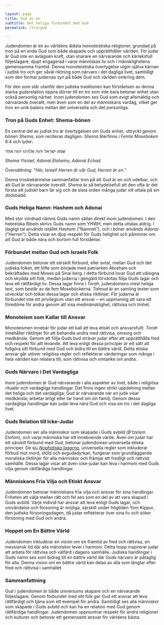```yaml
---

layout: page  
title: Gud är en  
subtitle: Det heliga förbundet med Gud  
permalink: /tro/gud  

---
```


Judendomen är en av världens äldsta monoteistiska religioner, grundad på tron på en enda Gud som både skapade och upprätthåller världen. För judar är Gud inte en avlägsen kraft, utan snarare en närvarande och kärleksfull följeslagare, djupt engagerad i varje människas liv och i mänsklighetens gemensamma framtid. Denna monoteistiska övertygelse utgör själva kärnan i judisk tro och ger såväl riktning som närvaro i det dagliga livet, samtidigt som den formar judarnas syn på både Gud och världen omkring dem.

För den som står utanför den judiska traditionen kan förståelsen av denna starka gudsrelation öppna dörrar till en tro som inte bara betonar enhet utan också personlig närhet. Inom judendomen ses Gud som evigt allsmäktig och närvarande överallt, men även som en del av människans vardag, vilket ger tron en unik balans mellan det universella och det personliga.

### Tron på Guds Enhet: Shema-bönen

En central del av judisk tro är övertygelsen om Guds enhet, uttryckt genom bönen *Shema*, som reciteras dagligen. *Shema* återfinns i *Femte Moseboken* 6:4 och lyder:

שְׁמַע יִשְׂרָאֵל יְהוָה אֱלֹהֵינוּ יְהוָה אֶחָד

*Shema Yisrael, Adonai Eloheinu, Adonai Echad.*  

Översättning: *"Hör, Israel! Herren är vår Gud, Herren är en."*

Denna trosbekännelse sammanfattar tron på att Gud är en och odelbar, och att Gud är närvarande överallt. *Shema* är så betydelsefull att den ofta är det första ett judiskt barn lär sig och de sista orden många judar vill uttala på sin dödsbädd.

### Guds Heliga Namn: Hashem och Adonai

Med stor vördnad nämns Guds namn sällan direkt inom judendomen. I den hebreiska Bibeln skrivs Guds namn som YHWH, men detta uttalas aldrig. I dagligt tal används istället *Hashem* (“Namnet”), och i böner används *Adonai* (“Herren”). Detta visar en djup respekt för Guds helighet och påminner om att Gud är både nära och bortom full förståelse.

### Förbundet mellan Gud och Israels Folk

Judendomen betonar ett särskilt förbund, eller avtal, mellan Gud och det judiska folket, ett löfte som började med patriarken Abraham och bekräftades med Moses på Sinai berg. I detta förbund lovar Gud att välsigna och skydda sitt folk, medan judarna i gengäld förväntas följa Guds lagar och leva ett rättfärdigt liv. Dessa lagar finns i *Torah*, judendomens mest heliga text, som består av de fem Moseböckerna. *Talmud* är en samling texter som utvecklar och tolkar dessa lagar och etiska riktlinjer. För judarna är förbundet inte ett privilegium utan ett ansvar – en uppmaning att vara ett föredöme för andra genom att visa medmänsklighet, rättvisa och trohet.

### Monoteism som Kallar till Ansvar

Monoteismen innebär för judar ett kall att leva etiskt och ansvarsfullt. *Torah* innehåller riktlinjer för att behandla andra med rättvisa, omsorg och medkänsla. Genom att följa Guds bud strävar judar efter att upprätthålla fred och respekt för allt levande. Att leva enligt dessa principer är ett sätt att fullgöra sitt förbund med Gud och bidra till en bättre värld. Detta etiska ansvar går utöver religiösa regler och reflekterar värderingar som många i hela världen kan relatera till, som rättvisa och omtanke om andra.

### Guds Närvaro i Det Vardagliga

Inom judendomen är Gud närvarande i alla aspekter av livet, både i religiösa ritualer och vardagliga handlingar. Det finns ingen strikt uppdelning mellan det heliga och det vardagliga; Gud är närvarande när en jude visar medkänsla, arbetar ärligt eller tar hand om sin familj. Genom dessa vardagliga handlingar kan judar leva nära Gud och visa sin tro i det dagliga livet.

### Guds Relation till Icke-Judar

Judendomen ser alla människor som skapade i Guds avbild (*B’tzelem Elohim*), och varje människa har ett inneboende värde. Även om judar har ett särskilt förbund med Gud, betonar judendomen universella etiska principer. De sju *[Noahidiska lagarna](noachidiska-lagarna)*, universella regler som inkluderar förbud mot mord, stöld och avgudadyrkan, fungerar som grundläggande moraliska riktlinjer för alla människor och främjar ett fredligt och rättvist samhälle. Dessa lagar visar att även icke-judar kan leva i harmoni med Guds vilja genom rättfärdiga handlingar.

### Människans Fria Vilja och Etiskt Ansvar

Judendomen betonar människans fria vilja och ansvar för sina handlingar. Friheten att välja mellan rätt och fel ses som en del av att vara skapad i Guds avbild. Varje individ har ansvar att leva enligt Guds lagar, och omvändelse och försoning är möjliga, särskilt under högtiden Yom Kippur, den judiska försoningsdagen, då judar reflekterar över sina liv och söker försoning med Gud och andra.

### Hoppet om En Bättre Värld

Judendomen inkluderar en vision om en framtid av fred och rättvisa, en messiansk tid där alla människor lever i harmoni. Detta hopp inspirerar judar att arbeta för rättvisa och välfärd i dagens samhälle. Judiska handlingar i Guds namn ses som bidrag till en bättre värld där Guds närvaro är påtaglig för alla. Denna vision om en bättre värld kan delas av alla som längtar efter fred och rättvisa i samhället.

### Sammanfattning

Gud i judendomen är både universums skapare och en närvarande följeslagare. Genom förbundet med sitt folk ger Gud ett ansvar att leva rättfärdigt och tjäna som ett exempel för andra. Samtidigt ses alla människor som skapade i Guds avbild och kan ha en relation med Gud genom rättfärdiga handlingar. Judendomen uppmuntrar respekt för andra religioner och kulturer och betonar ett gemensamt ansvar för världens bästa.